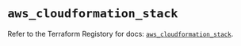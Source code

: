 # `aws_cloudformation_stack`

Refer to the Terraform Registory for docs: [`aws_cloudformation_stack`](https://registry.terraform.io/providers/hashicorp/aws/5.28.0/docs/resources/cloudformation_stack).
